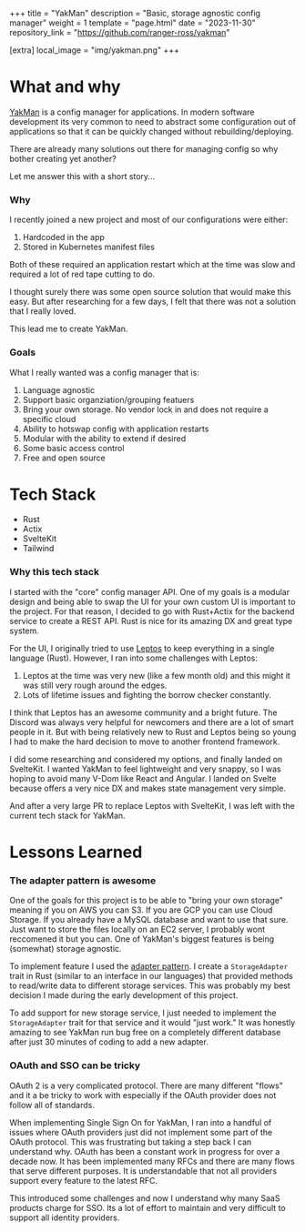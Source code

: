 +++
title = "YakMan"
description = "Basic, storage agnostic config manager"
weight = 1
template = "page.html"
date = "2023-11-30"
repository_link = "https://github.com/ranger-ross/yakman"

[extra]
local_image = "img/yakman.png"
+++

# What and why

[YakMan](https://github.com/ranger-ross/nihongo-stats) is a config manager for applications. In modern software development its very common to need to abstract some configuration out of applications so that it can be quickly changed without rebuilding/deploying. 

There are already many solutions out there for managing config so why bother creating yet another?

Let me answer this with a short story...

### Why

I recently joined a new project and most of our configurations were either:
1. Hardcoded in the app
2. Stored in Kubernetes manifest files

Both of these required an application restart which at the time was slow and required a lot of red tape cutting to do.

I thought surely there was some open source solution that would make this easy. But after researching for a few days, I felt that there was not a solution that I really loved. 

This lead me to create YakMan.

### Goals

What I really wanted was a config manager that is:

1. Language agnostic
2. Support basic organziation/grouping featuers
3. Bring your own storage. No vendor lock in and does not require a specific cloud
4. Ability to hotswap config with application restarts
5. Modular with the ability to extend if desired 
6. Some basic access control
7. Free and open source


# Tech Stack

- Rust 
- Actix
- SvelteKit
- Tailwind

### Why this tech stack

I started with the "core" config manager API. One of my goals is a modular design and being able to swap the UI for your own custom UI is important to the project. For that reason, I decided to go with Rust+Actix for the backend service to create a REST API. Rust is nice for its amazing DX and great type system.

For the UI, I originally tried to use [Leptos](https://leptos.dev/) to keep everything in a single language (Rust). However, I ran into some challenges with Leptos:

1. Leptos at the time was very new (like a few month old) and this might it was still very rough around the edges.
2. Lots of lifetime issues and fighting the borrow checker constantly. 

I think that Leptos has an awesome community and a bright future. The Discord was always very helpful for newcomers and there are a lot of smart people in it.
But with being relatively new to Rust and Leptos being so young I had to make the hard decision to move to another frontend framework.

I did some researching and considered my options, and finally landed on SvelteKit. I wanted YakMan to feel lightweight and very snappy, so I was hoping to avoid many V-Dom like React and Angular. I landed on Svelte because offers a very nice DX and makes state management very simple.

And after a very large PR to replace Leptos with SvelteKit, I was left with the current tech stack for YakMan.


# Lessons Learned

### The adapter pattern is awesome

One of the goals for this project is to be able to "bring your own storage" meaning if you on AWS you can S3. If you are GCP you can use Cloud Storage. If you already have a MySQL database and want to use that sure. Just want to store the files locally on an EC2 server, I probably wont reccomened it but you can. One of YakMan's biggest features is being (somewhat) storage agnostic.

To implement feature I used the [adapter pattern](https://en.wikipedia.org/wiki/Adapter_pattern). I create a `StorageAdapter` trait in Rust (similar to an interface in our languages) that provided methods to read/write data to different storage services. This was probably my best decision I made during the early development of this project.

To add support for new storage service, I just needed to implement the `StorageAdapter` trait for that service and it would "just work." It was honestly amazing to see YakMan run bug free on a completely different database after just 30 minutes of coding to add a new adapter.

### OAuth and SSO can be tricky

OAuth 2 is a very complicated protocol. There are many different "flows" and it a be tricky to work with especially if the OAuth provider does not follow all of standards. 

When implementing Single Sign On for YakMan, I ran into a handful of issues where OAuth providers just did not implement some part of the OAuth protocol. This was frustrating but taking a step back I can understand why. OAuth has been a constant work in progress for over a decade now. It has been implemented many RFCs and there are many flows that serve different purposes. It is understandable that not all providers support every feature to the latest RFC.

This introduced some challenges and now I understand why many SaaS products charge for SSO. Its a lot of effort to maintain and very difficult to support all identity providers.
